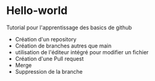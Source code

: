# Hello-world

Tutorial pour l'apprentissage des basics de github

- Création d'un repository
- Création de branches autres que main
- utilisation de l'éditeur intégré pour modifier un fichier
- Création d'une Pull request
- Merge
- Suppression de la branche
